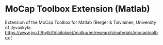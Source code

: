 # MoCap Toolbox Extension (Matlab)
Extension of the MoCap Toolbox for Matlab (Berger &amp; Toiviainen, University of Jyvaskyla: https://www.jyu.fi/hytk/fi/laitokset/mutku/en/research/materials/mocaptoolbox )
